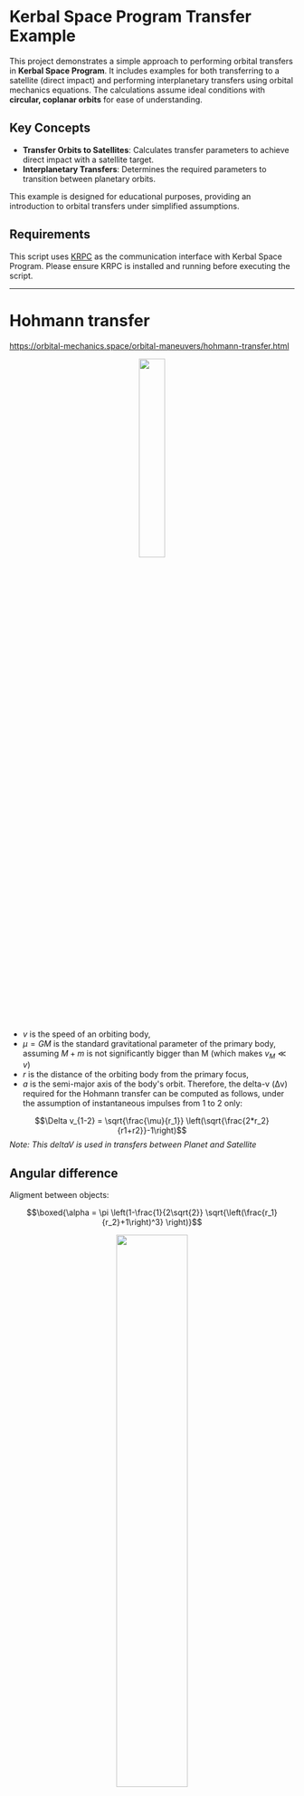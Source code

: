 # Kerbal Space Program Transfer Example

This project demonstrates a simple approach to performing orbital transfers in **Kerbal Space Program**. It includes examples for both transferring to a satellite (direct impact) and performing interplanetary transfers using orbital mechanics equations. The calculations assume ideal conditions with **circular, coplanar orbits** for ease of understanding.

## Key Concepts

- **Transfer Orbits to Satellites**: Calculates transfer parameters to achieve direct impact with a satellite target.
- **Interplanetary Transfers**: Determines the required parameters to transition between planetary orbits.

This example is designed for educational purposes, providing an introduction to orbital transfers under simplified assumptions.

## Requirements

This script uses [KRPC](https://krpc.github.io/krpc/) as the communication interface with Kerbal Space Program. Please ensure KRPC is installed and running before executing the script.


---
# Hohmann transfer
https://orbital-mechanics.space/orbital-maneuvers/hohmann-transfer.html
<p align="center">
     <img src="https://orbital-mechanics.space/_images/hohmann-transfer-orbit.svg" width="30%">
   </p>

* $v$ is the speed of an orbiting body,
* $\mu =GM$ is the standard gravitational parameter of the primary body, assuming $M+m$ is not significantly bigger than M (which makes $v_{M}\ll v$)
* $r$  is the distance of the orbiting body from the primary focus,
* $a$ is the semi-major axis of the body's orbit.
Therefore, the delta-v (Δv) required for the Hohmann transfer can be computed as follows, under the assumption of instantaneous impulses from 1 to 2 only:

$$\Delta v_{1-2} = \sqrt{\frac{\mu}{r_1}} \left(\sqrt{\frac{2*r_2}{r1+r2}}-1\right)$$ 
*Note: This deltaV is used in transfers between Planet and Satellite*

## Angular difference
Aligment between objects:

$$\boxed{\alpha = \pi \left(1-\frac{1}{2\sqrt{2}} \sqrt{\left(\frac{r_1}{r_2}+1\right)^3} \right)}$$


<p align="center">
     <img src="https://orbital-mechanics.space/_images/interplanetary-phase-angle.svg" width="50%">
   </p>

## Current angle
Using the inner producto to get the angle between body and craft.
$$cos(\theta) = \frac{\left<U.V\right>}{\left|\left|U\right|\right|\left|\left|V\right|\right|}$$

---

# Escape angle and DeltaV for interplanetary transfer
https://orbital-mechanics.space/interplanetary-maneuvers/planetary-departure-trajectory.html

<p align="center">
     <img src="https://orbital-mechanics.space/_images/interplanetary-transfer.svg" width="100%">
   </p>


All interplanetary bodies such as comets or asteroids that approach the Kerbin, or any spacecraft we want to send to other planets, must be on a hyperbolic trajectory. Whereas a parabolic trajectory has zero velocity at infinite radius, the hyperbolic trajectory has some non-zero velocity.

<p align="center">
     <img src="https://orbital-mechanics.space/_images/interplanetary-departure.svg" width="50%">
   </p>

* The escape velocity from the parking orbit considere the deltaV from the orbit velocity of the space craft and the velocity of the planet around the Sun as $v_\infty = Δv_t$

* The escape angle from the parking orbit depends on $v_\infty$ an the orbital parameters. $r_p$ is the parking orbit radius and $\mu_{planet}$ is the gravitational pull of the body

#### 1. Semi-major Axis of the Transfer Orbit

For a Hohmann transfer between the origin and target planets (e.g., from Kerbin to Duna), the **semi-major axis** of the transfer orbit is:

$$a_t = \frac{r_{\text{origin}} + r_{\text{target}}}{2}$$

where:
- $r_{\text{origin}}$ is the radius of the origin planet’s orbit around the Sun.
- $r_{\text{target}}$ is the radius of the target planet’s orbit around the Sun.

#### 2. Specific Orbital Energy of the Transfer Orbit

The **specific orbital energy** of the transfer orbit is:

$$\epsilon_t = -\frac{\mu_{\text{Sun}}}{2 a_t}$$

where:
- $\mu_{\text{Sun}} $ is the gravitational parameter of the Sun (\( \mu = GM \), where \( G \) is the gravitational constant and \( M \) is the Sun's mass).
- $a_t $ is the semi-major axis of the transfer orbit.


#### 3. Velocity in the Origin’s Orbit Around the Sun

The orbital velocity of the origin planet in its heliocentric orbit is:

$$v_{\text{origin}} = \sqrt{\frac{\mu_{\text{Sun}}}{r_{\text{origin}}}}$$

where $ r_{\text{origin}} $ is the radius of the origin planet’s orbit around the Sun.


#### 4. Velocity in the Transfer Orbit at the Starting Point

The velocity in the transfer orbit at the radius of the origin planet's orbit is:

$$v_{\text{transfer}} = \sqrt{2 \left( \epsilon_t + \frac{\mu_{\text{Sun}}}{r_{\text{origin}}} \right)}$$

where:
- $\epsilon_t $ is the specific orbital energy of the transfer orbit.
- $\frac{\mu_{\text{Sun}}}{r_{\text{origin}}} $ represents the gravitational potential energy at the origin planet’s orbit radius.


#### 5. Excess Velocity at Infinity

The **excess velocity** \( v_{\infty} \) is the difference between the transfer orbit velocity and the origin planet's orbital velocity:

$$v_{\infty} = |v_{\text{origin}} - v_{\text{transfer}}|$$


#### 6. Velocity at Periapsis of the Hyperbolic Escape Orbit

The velocity at the **periapsis** of the hyperbolic escape orbit is:

$$v_{\text{escape}} = \sqrt{v_{\infty}^2 + \frac{2 \mu_{\text{origin}}}{r_{\text{parking}}}}$$

where:
- $v_{\infty} $ is the excess velocity at infinity.
- $\frac{2 \mu_{\text{origin}}}{r_{\text{parking}}} $ is the velocity due to the origin planet's gravity at the radius of the parking orbit.


#### 7. Delta-v for Escape

The required delta-v for escaping the origin planet is the difference between the velocity at periapsis of the hyperbolic escape orbit and the velocity in the parking orbit:

$$\Delta v_{\text{escape}} = |v_{\text{escape}} - v_{\text{parking}}|$$

where:
$v_{\text{parking}} = \sqrt{\frac{\mu_{\text{origin}}}{r_{\text{parking}}}}$ is the orbital velocity in the parking orbit.


#### 8. Eccentricity of the Escape Orbit and Escape Angle

The **eccentricity** of the hyperbolic escape orbit is:

$$e_{\text{escape}} = 1 + \frac{r_{\text{parking}} \cdot v_{\infty}^2}{\mu_{\text{origin}}}$$

The **escape angle** $\eta$ is:

$$\boxed{\eta = \cos^{-1}\left(-\frac{1}{e_{\text{escape}}}\right)}$$

where:
- $e_{\text{escape}}$ is the eccentricity of the hyperbolic escape orbit.

This escape angle, $\eta$, represents the angle between the tangential vector at periapsis and the direction of departure along the hyperbolic trajectory.
